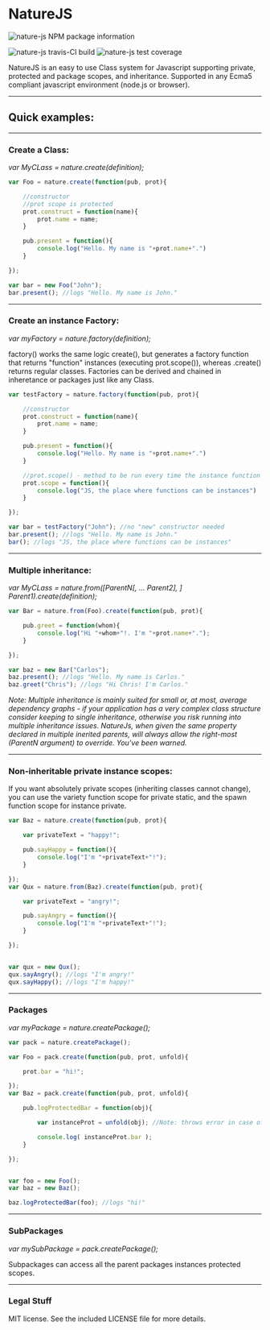 # NatureJS
![nature-js NPM package information](https://nodei.co/npm/nature-js.png "nature-js NPM package information")

![nature-js travis-CI build](https://travis-ci.org/Odobo/naturejs.svg "nature-js travis-CI build") ![nature-js test coverage](https://coveralls.io/repos/Odobo/naturejs/badge.svg "nature-js test coverage")

NatureJS is an easy to use Class system for Javascript supporting private, protected and package scopes, and inheritance.
Supported in any Ecma5 compliant javascript environment (node.js or browser).

- - -

## Quick examples:


- - -

### Create a Class:
_var MyCLass = nature.create(definition);_

```JavaScript
var Foo = nature.create(function(pub, prot){

	//constructor
	//prot scope is protected
	prot.construct = function(name){
		prot.name = name;
	}

	pub.present = function(){
		console.log("Hello. My name is "+prot.name+".")
	}

});

var bar = new Foo("John");
bar.present(); //logs "Hello. My name is John."
```

- - -

### Create an instance Factory:
_var myFactory = nature.factory(definition);_

factory() works the same logic create(), but generates a factory function that returns "function" instances (executing prot.scope()), whereas .create() returns regular classes.
Factories can be derived and chained in inheretance or packages just like any Class.

```JavaScript
var testFactory = nature.factory(function(pub, prot){

	//constructor
	prot.construct = function(name){
		prot.name = name;
	}

	pub.present = function(){
		console.log("Hello. My name is "+prot.name+".")
	}

	//prot.scope() - method to be run every time the instance function is called
	prot.scope = function(){
		console.log("JS, the place where functions can be instances")
	}

});

var bar = testFactory("John"); //no "new" constructor needed
bar.present(); //logs "Hello. My name is John."
bar(); //logs "JS, the place where functions can be instances"
```

- - -

### Multiple inheritance:
_var MyCLass = nature.from([ParentN[, ... Parent2], ] Parent1).create(definition);_

```JavaScript
var Bar = nature.from(Foo).create(function(pub, prot){

	pub.greet = function(whom){
		console.log("Hi "+whom+"!. I'm "+prot.name+".");
	}

});

var baz = new Bar("Carlos");
baz.present(); //logs "Hello. My name is Carlos."
baz.greet("Chris"); //logs "Hi Chris! I'm Carlos."
```


_Note: Multiple inheritance is mainly suited for small or, at most, average dependency graphs - if your application has a very complex class structure consider keeping to single inheritance, otherwise you risk running into multiple inheritance issues.
NatureJs, when given the same property declared in multiple inerited parents, will always allow the right-most (ParentN argument) to override.
You've been warned._

- - -

### Non-inheritable private instance scopes:
If you want absolutely private scopes (inheriting classes cannot change), you can use the variety function scope for private static, and the spawn function scope for instance private.

```JavaScript
var Baz = nature.create(function(pub, prot){

	var privateText = "happy!";

	pub.sayHappy = function(){
		console.log("I'm "+privateText+"!");
	}

});
var Qux = nature.from(Baz).create(function(pub, prot){

	var privateText = "angry!";

	pub.sayAngry = function(){
		console.log("I'm "+privateText+"!");
	}

});


var qux = new Qux();
qux.sayAngry(); //logs "I'm angry!"
qux.sayHappy(); //logs "I'm happy!"
```

- - -

### Packages
_var myPackage = nature.createPackage();_

```JavaScript
var pack = nature.createPackage();

var Foo = pack.create(function(pub, prot, unfold){

	prot.bar = "hi!";

});
var Baz = pack.create(function(pub, prot, unfold){

	pub.logProtectedBar = function(obj){

		var instanceProt = unfold(obj); //Note: throws error in case of out of package obj

		console.log( instanceProt.bar );
	}

});


var foo = new Foo();
var baz = new Baz();

baz.logProtectedBar(foo); //logs "hi!"
```

- - -

### SubPackages
_var mySubPackage = pack.createPackage();_

Subpackages can access all the parent packages instances protected scopes.


- - -
### Legal Stuff

MIT license.
See the included LICENSE file for more details.